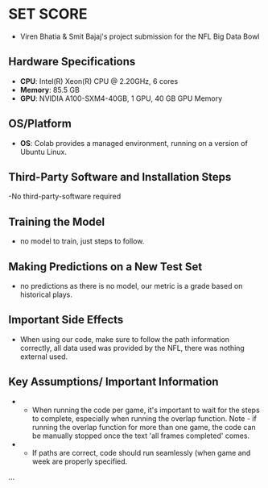 # SET SCORE
- Viren Bhatia & Smit Bajaj's project submission for the NFL Big Data Bowl
  
## Hardware Specifications
- **CPU**: Intel(R) Xeon(R) CPU @ 2.20GHz, 6 cores
- **Memory**: 85.5 GB
- **GPU**: NVIDIA A100-SXM4-40GB, 1 GPU, 40 GB GPU Memory

## OS/Platform
- **OS**: Colab provides a managed environment, running on a version of Ubuntu Linux.

## Third-Party Software and Installation Steps
-No third-party-software required

## Training the Model
- no model to train, just steps to follow.

## Making Predictions on a New Test Set
- no predictions as there is no model, our metric is a grade based on historical plays.

## Important Side Effects
- When using our code, make sure to follow the path information correctly, all data used was provided by the NFL, there was nothing external used. 

## Key Assumptions/ Important Information
- - When running the code per game, it's important to wait for the steps to complete, especially when running the overlap function. Note - if running the overlap function for more than one game, the code can be manually stopped once the text 'all frames completed' comes.
- - If paths are correct, code should run seamlessly (when game and week are properly specified. 


...
